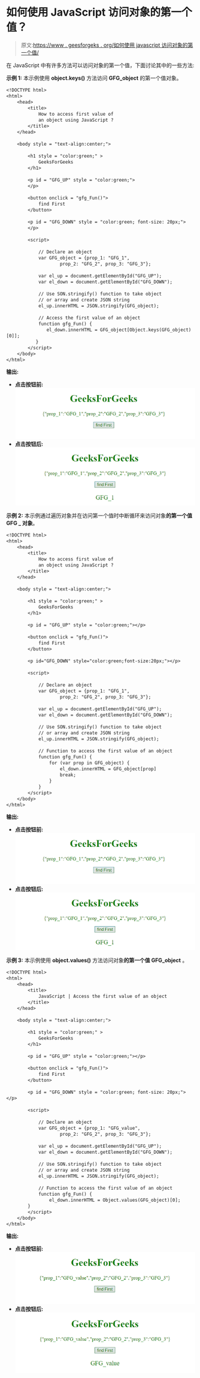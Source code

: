 # 如何使用 JavaScript 访问对象的第一个值？

> 原文:[https://www . geesforgeks . org/如何使用 javascript 访问对象的第一个值/](https://www.geeksforgeeks.org/how-to-access-first-value-of-an-object-using-javascript/)

在 JavaScript 中有许多方法可以访问对象的第一个值，下面讨论其中的一些方法:

**示例 1:** 本示例使用 **object.keys()** 方法访问 **GFG_object** 的第一个值对象。

```
<!DOCTYPE html>  
<html>  
    <head> 
        <title> 
            How to access first value of
            an object using JavaScript ?
        </title> 
    </head> 

    <body style = "text-align:center;">  

        <h1 style = "color:green;" >  
            GeeksForGeeks  
        </h1> 

        <p id = "GFG_UP" style = "color:green;">
        </p>

        <button onclick = "gfg_Fun()"> 
            find First
        </button> 

        <p id = "GFG_DOWN" style = "color:green; font-size: 20px;">
        </p>

        <script> 

            // Declare an object
            var GFG_object = {prop_1: "GFG_1",
                    prop_2: "GFG_2", prop_3: "GFG_3"};

            var el_up = document.getElementById("GFG_UP");
            var el_down = document.getElementById("GFG_DOWN");

            // Use SON.stringify() function to take object
            // or array and create JSON string
            el_up.innerHTML = JSON.stringify(GFG_object);

            // Access the first value of an object
            function gfg_Fun() {  
               el_down.innerHTML = GFG_object[Object.keys(GFG_object)[0]]; 
           }
        </script> 
    </body>  
</html>
```

**输出:**

*   **点击按钮前:**
    ![](img/8b678bc54b6ce608a1baed84b69fca81.png)
*   **点击按钮后:**
    ![](img/085429b22146d50fe411b25cdb44baf4.png)

**示例 2:** 本示例通过遍历对象并在访问第一个值时中断循环来访问对象**的第一个值 GFG _ 对象**。

```
<!DOCTYPE html> 
<html> 
    <head> 
        <title> 
            How to access first value of
            an object using JavaScript ?
        </title> 
    </head> 

    <body style = "text-align:center;"> 

        <h1 style = "color:green;" > 
            GeeksForGeeks 
        </h1> 

        <p id = "GFG_UP" style = "color:green;"></p>

        <button onclick = "gfg_Fun()"> 
            find First
        </button> 

        <p id="GFG_DOWN" style="color:green;font-size:20px;"></p>

        <script> 

            // Declare an object
            var GFG_object = {prop_1: "GFG_1",
                    prop_2: "GFG_2", prop_3: "GFG_3"};

            var el_up = document.getElementById("GFG_UP");
            var el_down = document.getElementById("GFG_DOWN");

            // Use SON.stringify() function to take object
            // or array and create JSON string
            el_up.innerHTML = JSON.stringify(GFG_object);

            // Function to access the first value of an object
            function gfg_Fun() { 
                for (var prop in GFG_object) {
                    el_down.innerHTML = GFG_object[prop]
                    break;
                }
            }         
        </script> 
    </body> 
</html>                    
```

**输出:**

*   **点击按钮前:**
    ![](img/8b678bc54b6ce608a1baed84b69fca81.png)
*   **点击按钮后:**
    ![](img/085429b22146d50fe411b25cdb44baf4.png)

**示例 3:** 本示例使用 **object.values()** 方法访问对象**的第一个值 GFG_object** 。

```
<!DOCTYPE html> 
<html> 
    <head> 
        <title> 
            JavaScript | Access the first value of an object
        </title> 
    </head> 

    <body style = "text-align:center;"> 

        <h1 style = "color:green;" > 
            GeeksForGeeks 
        </h1> 

        <p id = "GFG_UP" style = "color:green;"></p>

        <button onclick = "gfg_Fun()"> 
            find First
        </button> 

        <p id = "GFG_DOWN" style = "color:green; font-size: 20px;"></p>

        <script> 

            // Declare an object
            var GFG_object = {prop_1: "GFG_value",
                    prop_2: "GFG_2", prop_3: "GFG_3"};

            var el_up = document.getElementById("GFG_UP");
            var el_down = document.getElementById("GFG_DOWN");

            // Use SON.stringify() function to take object
            // or array and create JSON string
            el_up.innerHTML = JSON.stringify(GFG_object);

            // Function to access the first value of an object
            function gfg_Fun() { 
                el_down.innerHTML = Object.values(GFG_object)[0];
        }         
        </script> 
    </body> 
</html>                    
```

**输出:**

*   **点击按钮前:**
    ![](img/a1f5beb073f975b7c8870578b2c7a42e.png)
*   **点击按钮后:**
    ![](img/c75587ad8478b74b8577f369cfc31710.png)